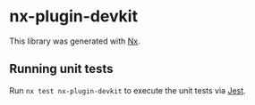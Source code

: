 # nx-plugin-devkit

This library was generated with [Nx](https://nx.dev).

## Running unit tests

Run `nx test nx-plugin-devkit` to execute the unit tests via [Jest](https://jestjs.io).
